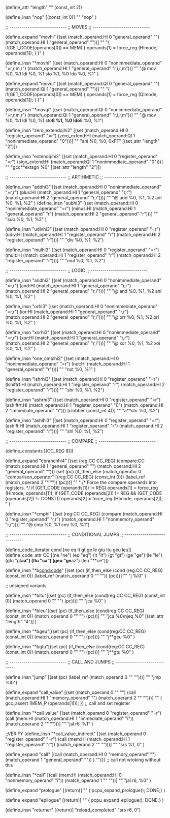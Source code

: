 (define_attr "length" "" (const_int 2))

(define_insn "nop"
  [(const_int 0)]
  ""
  "nop"
)

;; ----------------------------
;; MOVES
;; ----------------------------

(define_expand "movhi"
  [(set (match_operand:HI 0 "general_operand" "")
 	(match_operand:HI 1 "general_operand" ""))]
  ""
  "{
    if(GET_CODE(operands[0]) == MEM) {
      operands[1] = force_reg (HImode, operands[1]);
    }
  }"
)

(define_insn "*movhi"
  [(set (match_operand:HI 0 "nonimmediate_operand" "=r,r,m,r")
   (match_operand:HI 1 "general_operand" "r,i,r,m"))]
  ""
  "@
  mov %0, %1
  ldi %0, %1
  sto %1, %0
  ldo %0, %1"
)

(define_expand "movqi"
  [(set (match_operand:QI 0 "general_operand" "")
 	(match_operand:QI 1 "general_operand" ""))]
  ""
  "{
    if(GET_CODE(operands[0]) == MEM) {
      operands[1] = force_reg (QImode, operands[1]);
    }
  }"
)

(define_insn "*movqi"
  [(set (match_operand:QI 0 "nonimmediate_operand" "=r,r,m,r")
    (match_operand:QI 1 "general_operand" "r,i,r,m"))]
  ""
  "@
  mov %0, %1
  ldi %0, %1
  sto**8 %1, %0
  ldo**8 %0, %1")

(define_insn "zero_extendqihi2"
  [(set (match_operand:HI 0 "register_operand" "=r")
	(zero_extend:HI (match_operand:QI 1 "nonimmediate_operand" "0")))]
  ""
  "ani %0, %0, 0xFF"
  [(set_attr "length" "2")])

(define_insn "extendqihi2"
  [(set (match_operand:HI 0 "register_operand" "=r")
	(sign_extend:HI (match_operand:QI 1 "nonimmediate_operand" "0")))]
  ""
  "gcc**extsgn %0"
  [(set_attr "length" "2")])

;; ----------------------------
;; ARTIHMETIC
;; ----------------------------

(define_insn "addhi3"
  [(set (match_operand:HI 0 "nonimmediate_operand" "=r,r")
    (plus:HI
    (match_operand:HI 1 "general_operand" "r,r")
    (match_operand:HI 2 "general_operand" "r,i")))]
  ""
  "@
  add %0, %1, %2
  adi %0, %1, %2"
)
(define_insn "subhi3"
  [(set (match_operand:HI 0 "nonimmediate_operand" "=r")
    (minus:HI
    (match_operand:HI 1 "general_operand" "r")
    (match_operand:HI 2 "general_operand" "r")))]
  ""
  "sub %0, %1, %2"
)

(define_insn "udivhi3"
  [(set (match_operand:HI 0 "register_operand" "=r")
	  (udiv:HI
	   (match_operand:HI 1 "register_operand" "r")
	   (match_operand:HI 2 "register_operand" "r")))]
  ""
  "div %0, %1, %2")

  (define_insn "mulhi3"
  [(set (match_operand:HI 0 "register_operand" "=r")
	  (mult:HI
	   (match_operand:HI 1 "register_operand" "r")
	   (match_operand:HI 2 "register_operand" "r")))]
  ""
  "mul %0, %1, %2")


;; ----------------------------
;; LOGIC
;; ---------------------------- 

(define_insn "andhi3"
  [(set (match_operand:HI 0 "nonimmediate_operand" "=r,r")
    (and:HI
    (match_operand:HI 1 "general_operand" "r,r")
    (match_operand:HI 2 "general_operand" "r,i")))]
  ""
  "@
  and %0, %1, %2
  ani %0, %1, %2"
)

(define_insn "orhi3"
  [(set (match_operand:HI 0 "nonimmediate_operand" "=r,r")
    (ior:HI
    (match_operand:HI 1 "general_operand" "r,r")
    (match_operand:HI 2 "general_operand" "r,i")))]
  ""
  "@
  orr %0, %1, %2
  ori %0, %1, %2"
)

(define_insn "xorhi3"
  [(set (match_operand:HI 0 "nonimmediate_operand" "=r,r")
    (xor:HI
    (match_operand:HI 1 "general_operand" "r,r")
    (match_operand:HI 2 "general_operand" "r,i")))]
  ""
  "@
  xor %0, %1, %2
  xoi %0, %1, %2"
)

(define_insn "one_cmplhi2"
  [(set (match_operand:HI 0 "nonimmediate_operand" "=r")
    (not:HI
    (match_operand:HI 1 "general_operand" "r")))]
  ""
  "not %0, %1"
)

(define_insn "lshrhi3"
  [(set (match_operand:HI 0 "register_operand" "=r")
	(lshiftrt:HI (match_operand:HI 1 "register_operand" "r")
		     (match_operand:HI 2 "register_operand" "r")))]
  ""
  "shr %0, %1, %2")

(define_insn "ashrhi3"
  [(set (match_operand:HI 0 "register_operand" "=r")
	(ashiftrt:HI (match_operand:HI 1 "register_operand" "0")
		     (match_operand:HI 2 "immediate_operand" "i")))
         (clobber (const_int 4))]
  ""
  "a**shr %0, %2")

(define_insn "ashlhi3"
  [(set (match_operand:HI 0 "register_operand" "=r")
	(ashift:HI (match_operand:HI 1 "register_operand" "r")
		     (match_operand:HI 2 "register_operand" "r")))]
  ""
  "shl %0, %1, %2")


;; ----------------------------
;; COMPARE
;; ----------------------------

(define_constants [(CC_REG 8)])

(define_expand "cbranchhi4"
  [(set (reg:CC CC_REG)
        (compare:CC
         (match_operand:HI 1 "general_operand" "")
         (match_operand:HI 2 "general_operand" "")))
   (set (pc)
        (if_then_else (match_operator 0 "comparison_operator"
                       [(reg:CC CC_REG) (const_int 0)])
                      (label_ref (match_operand 3 "" ""))
                      (pc)))]
  ""
  "
  /* Force the compare operands into registers.  */
  if (GET_CODE (operands[1]) != REG)
	operands[1] = force_reg (HImode, operands[1]);
  if (GET_CODE (operands[2]) != REG && (GET_CODE (operands[2]) != CONST))
	operands[2] = force_reg (HImode, operands[2]);
  "
)

(define_insn "*cmphi"
  [(set (reg:CC CC_REG)
	(compare
	 (match_operand:HI 0 "register_operand" "r,r")
	 (match_operand:HI 1 "nonmemory_operand"	"r,i")))]
  ""
  "@
  cmp %0, %1
  cmi %0, %1")


;; ----------------------------
;; CONDITIONAL JUMPS
;; ----------------------------

(define_code_iterator cond [ne eq lt gt ge le gtu ltu geu leu])
(define_code_attr CC [(ne "ne") (eq "eq") (lt "lt") 
		      (gt "gt")  (ge "ge") (le "le") (gtu "gt**aa") (ltu "ca") (geu "ge**az") (leu "**ce")])

(define_insn "*b<cond:code>"
  [(set (pc)
	(if_then_else (cond (reg:CC CC_REG)
			    (const_int 0))
		      (label_ref (match_operand 0 "" ""))
		      (pc)))]
  ""
  "j<CC> %l0"
)

;; unsigned variants

(define_insn "*bltu"[(set (pc) (if_then_else (cond(reg:CC CC_REG) (const_int 0)) (match_operand 0 "" "") (pc)))] ""
  "jca %0"
)

(define_insn "*bleu"[(set (pc) (if_then_else (cond(reg:CC CC_REG) (const_int 0)) (match_operand 0 "" "") (pc)))] ""
  "jca %0\njeq %0"
  [(set_attr "length"	"4")]
)

(define_insn "*bgeu"[(set (pc) (if_then_else (cond(reg:CC CC_REG) (const_int 0)) (match_operand 0 "" "") (pc)))] ""
  "j**geu %0"
)

(define_insn "*bgtu"[(set (pc) (if_then_else (cond(reg:CC CC_REG) (const_int 0)) (match_operand 0 "" "") (pc)))] ""
  "j**gtu %0"
)

;; ----------------------------
;; CALL AND JUMPS
;; ----------------------------

(define_insn "jump"
  [(set (pc)
	(label_ref (match_operand 0 "" "")))]
  ""
  "jmp %l0")

(define_expand "call_value"
  [(set (match_operand 0 "" "")
		(call (match_operand:HI 1 "memory_operand" "")
		 (match_operand 2 "" "")))]
  ""
{
  gcc_assert (MEM_P (operands[1]));
}) ;; call and set register

(define_insn "*call_value"
  [(set (match_operand 0 "register_operand" "=r")
	(call (mem:HI (match_operand:HI
		       1 "immediate_operand" "i"))
	      (match_operand 2 "" "")))]
    ""
    "jal r6, %1"
)

;;VERIFY
(define_insn "*call_value_indirect"
  [(set (match_operand 0 "register_operand" "=r")
	(call (mem:HI (match_operand:HI
		       1 "register_operand" "r"))
	      (match_operand 2 "" "")))]
  ""
  "srs %1, 0"
)


(define_expand "call"
  [(call (match_operand:HI 0 "memory_operand" "")
		(match_operand 1 "general_operand" ""))
    ]
  ""{}) ;; call not wroking without this

(define_insn "*call"
  [(call (mem:HI (match_operand:HI
		  0 "nonmemory_operand" "i"))
	 (match_operand 1 "" ""))]
    ""
    "jal r6, %0"
)


(define_expand "prologue"
  [(return)]
  "" {
    pcpu_expand_prologue();
    DONE;}
  )

(define_expand "epilogue"
  [(return)]
  "" {
    pcpu_expand_epilogue();
    DONE;}
  )

(define_insn "returner"
  [(return)]
  "reload_completed"
  "srs r6, 0")